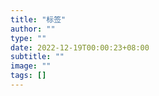 ```yaml
---
title: "标签"
author: ""
type: ""
date: 2022-12-19T00:00:23+08:00
subtitle: ""
image: ""
tags: []
---
```

